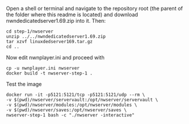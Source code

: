 Open a shell or terminal and navigate to the repository root (the parent of the folder where this readme is located) and download nwndedicatedserver1.69.zip into it. Then:

    cd step-1/nwserver
    unzip ../../nwndedicatedserver1.69.zip
    tar xzvf linuxdedserver169.tar.gz
    cd ..

Now edit nwnplayer.ini and proceed with

    cp -u nwnplayer.ini nwserver
    docker build -t nwserver-step-1 .


Test the image

    docker run -it -p5121:5121/tcp -p5121:5121/udp --rm \
    -v $(pwd)/nwserver/servervault:/opt/nwserver/servervault \
    -v $(pwd)/nwserver/modules:/opt/nwserver/modules \
    -v $(pwd)/nwserver/saves:/opt/nwserver/saves \
    nwserver-step-1 bash -c "./nwserver -interactive"


